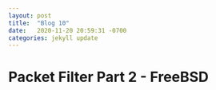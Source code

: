```yaml
---
layout: post
title:  "Blog 10"
date:   2020-11-20 20:59:31 -0700
categories: jekyll update
---
```


# Packet Filter Part 2 - FreeBSD

